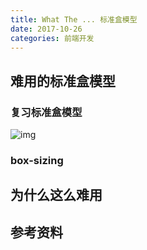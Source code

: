 ```yaml
---
title: What The ... 标准盒模型
date: 2017-10-26
categories: 前端开发
---
```

## 难用的标准盒模型

### 复习标准盒模型

![img](http://www.cr173.com/up/2017-1/201701091657569205519.png)



### box-sizing





## 为什么这么难用



## 参考资料

